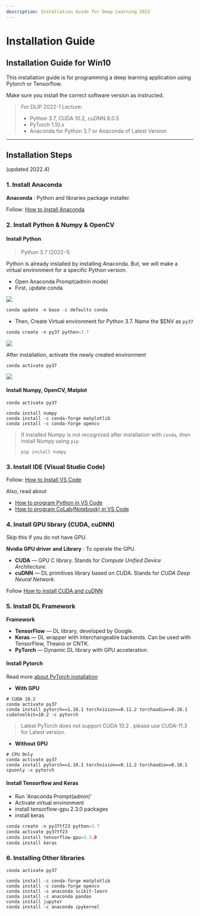 ```yaml
---
description: Installation Guide for Deep Learning 2022
---
```


# Installation Guide

## Installation Guide for Win10

This installation guide is for programming a deep learning application using Pytorch or Tensorflow.

Make sure you install the correct software version as instructed.

> For DLIP 2022-1 Lecture:
>
> * Python 3.7, CUDA 10.2, cuDNN 8.0.5
> * PyTorch 1.10.x
> * Anaconda for Python 3.7 or Anaconda of Latest Version

***

## Installation Steps

(updated 2022.4)

### 1. Install Anaconda

**Anaconda** : Python and libraries package installer.

Follow: [How to install Anaconda](../anaconda.md#conda-installation)

###

### 2. Install Python & Numpy & OpenCV

#### Install Python

> Python 3.7 (2022-1)

Python is already installed by installing Anaconda. But, we will make a virtual environment for a specific Python version.

* Open Anaconda Prompt(admin mode)
* First, update conda

![](https://user-images.githubusercontent.com/38373000/162147626-98c7c618-2882-4668-a61d-0682cffdd898.png)

```c
conda update -n base -c defaults conda
```

* Then, Create Virtual environment for Python 3.7. Name the $ENV as `py37`

```c
conda create -n py37 python=3.7
```

![](https://user-images.githubusercontent.com/38373000/162149298-8e254ebd-c698-4ab9-bb80-40b24ce2b438.png)

After installation, activate the newly created environment

```c
conda activate py37
```

![](https://user-images.githubusercontent.com/38373000/162150172-0192d3d4-901f-4356-8c99-ff146297bd39.png)

#### Install Numpy, OpenCV, Matplot

```
conda activate py37

conda install numpy
conda install -c conda-forge matplotlib
conda install -c conda-forge opencv
```

> If installed Numpy is not recognized after installation with `conda`, then install Numpy using `pip`
>
> `pip install numpy`

###

### 3. Install IDE (Visual Studio Code)

Follow: [How to Install VS Code](../ide/vscode/#installation)

Also, read about

* [How to program Python in VS Code](https://ykkim.gitbook.io/dlip/installation-guide/ide/vscode/python-vscode)
* [How to program CoLab(Notebook) in VS Code](https://ykkim.gitbook.io/dlip/installation-guide/ide/vscode/notebook-with-vscode)

###

### 4. Install GPU library (CUDA, cuDNN)

Skip this if you do not have GPU.

**Nvidia GPU driver** **and Library** : To operate the GPU.

* **CUDA** — GPU C library. Stands for _Compute Unified Device Architecture._
* **cuDNN** — DL primitives library based on CUDA. Stands for _CUDA Deep Neural Network._

Follow [How to install CUDA and cuDNN](../cuda-installation/#9f39)

###

### 5. Install DL Framework

**Framework**

* **TensorFlow** — DL library, developed by Google.
* **Keras** — DL wrapper with interchangeable backends. Can be used with TensorFlow, Theano or CNTK.
* **PyTorch** — Dynamic DL library with GPU acceleration.

#### Install Pytorch

Read more [about PyTorch installation](https://ykkim.gitbook.io/dlip/installation-guide/framework/pytorch)

* **With GPU**

```
# CUDA 10.2
conda activate py37
conda install pytorch==1.10.1 torchvision==0.11.2 torchaudio==0.10.1 cudatoolkit=10.2 -c pytorch
```

> Latest PyTorch does not support CUDA 10.2 . please use CUDA-11.3 for Latest version.

* **Without GPU**

```
# CPU Only
conda activate py37
conda install pytorch==1.10.1 torchvision==0.11.2 torchaudio==0.10.1 cpuonly -c pytorch
```

#### Install Tensorflow and Keras

* Run 'Anaconda Prompt(admin)'
* Activate virtual environment
* install tensorflow-gpu 2.3.0 packages
* install keras

```c
conda create -n py37tf23 python=3.7
conda activate py37tf23 
conda install tensorflow-gpu=2.3.0
conda install keras
```

###

### 6. Installing Other libraries

```
conda activate py37

conda install -c conda-forge matplotlib
conda install -c conda-forge opencv
conda install -c anaconda scikit-learn
conda install -c anaconda pandas
conda install jupyter
conda install -c anaconda ipykernel
```
